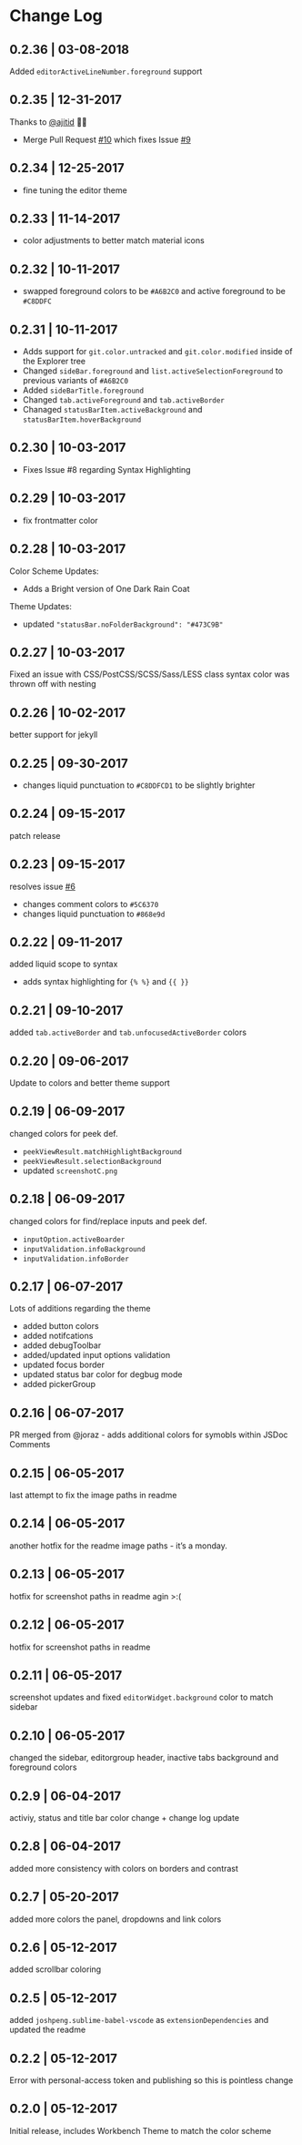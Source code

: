# Change Log

## 0.2.36 | 03-08-2018
Added `editorActiveLineNumber.foreground` support

## 0.2.35 | 12-31-2017
Thanks to [@ajitid](https://github.com/ajitid) 👍🏼 
- Merge Pull Request [#10](https://github.com/ginfuru/vscode-onedark-raincoat/pull/10) which fixes Issue [#9](https://github.com/ginfuru/vscode-onedark-raincoat/issues/9) 

## 0.2.34 | 12-25-2017
- fine tuning the editor theme

## 0.2.33 | 11-14-2017
- color adjustments to better match material icons 

## 0.2.32 | 10-11-2017
- swapped foreground colors to be `#A6B2C0` and active foreground to be `#C8DDFC`

## 0.2.31 | 10-11-2017
- Adds support for `git.color.untracked` and `git.color.modified` inside of the Explorer tree
- Changed `sideBar.foreground` and `list.activeSelectionForeground` to previous variants of `#A6B2C0`
- Added `sideBarTitle.foreground`
- Changed `tab.activeForeground` and `tab.activeBorder`
- Chanaged `statusBarItem.activeBackground` and `statusBarItem.hoverBackground`

## 0.2.30 | 10-03-2017
- Fixes Issue #8 regarding Syntax Highlighting

## 0.2.29 | 10-03-2017
- fix frontmatter color

## 0.2.28 | 10-03-2017
Color Scheme Updates:
- Adds a Bright version of One Dark Rain Coat

Theme Updates:
- updated `"statusBar.noFolderBackground": "#473C9B"`

## 0.2.27 | 10-03-2017
Fixed an issue with CSS/PostCSS/SCSS/Sass/LESS class syntax color was thrown off with nesting

## 0.2.26 | 10-02-2017
better support for jekyll

## 0.2.25 | 09-30-2017
- changes liquid punctuation to `#C8DDFCD1` to be slightly brighter 

## 0.2.24 | 09-15-2017
patch release

## 0.2.23 | 09-15-2017
resolves issue [#6](https://github.com/ginfuru/vscode-onedark-raincoat/issues/6)
- changes comment colors to `#5C6370`
- changes liquid punctuation to `#868e9d`

## 0.2.22 | 09-11-2017
added liquid scope to syntax
- adds syntax highlighting for `{% %}` and `{{ }}`

## 0.2.21 | 09-10-2017
added `tab.activeBorder` and `tab.unfocusedActiveBorder` colors

## 0.2.20 | 09-06-2017
Update to colors and better theme support

## 0.2.19 | 06-09-2017
changed colors for peek def.
- `peekViewResult.matchHighlightBackground`
- `peekViewResult.selectionBackground`
- updated `screenshotC.png`

## 0.2.18 | 06-09-2017
changed colors for find/replace inputs and peek def.
- `inputOption.activeBoarder`
- `inputValidation.infoBackground`
- `inputValidation.infoBorder`

## 0.2.17 | 06-07-2017
Lots of additions regarding the theme
- added button colors
- added notifcations
- added debugToolbar
- added/updated input options validation
- updated focus border
- updated status bar color for degbug mode
- added pickerGroup

## 0.2.16 | 06-07-2017
PR merged from @joraz - adds additional colors for symobls within JSDoc Comments 

## 0.2.15 | 06-05-2017
last attempt to fix the image paths in readme

## 0.2.14 | 06-05-2017
another hotfix for the readme image paths - it’s a monday. 

## 0.2.13 | 06-05-2017
hotfix for screenshot paths in readme agin >:(

## 0.2.12 | 06-05-2017
hotfix for screenshot paths in readme

## 0.2.11 | 06-05-2017
screenshot updates and fixed `editorWidget.background` color to match sidebar

## 0.2.10 | 06-05-2017
changed the sidebar, editorgroup header, inactive tabs background and foreground colors

## 0.2.9 | 06-04-2017
activiy, status and title bar color change + change log update

## 0.2.8 | 06-04-2017
added more consistency with colors on borders and contrast

## 0.2.7 | 05-20-2017
added more colors the panel, dropdowns and link colors

## 0.2.6 | 05-12-2017
added scrollbar coloring

## 0.2.5 | 05-12-2017
added `joshpeng.sublime-babel-vscode` as `extensionDependencies` and updated the readme

## 0.2.2 | 05-12-2017
Error with personal-access token and publishing so this is pointless change

## 0.2.0 | 05-12-2017
Initial release, includes Workbench Theme to match the color scheme
